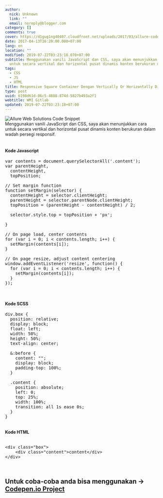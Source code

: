 ```yaml
---
author:
  nick: Unknown
  link: ""
  email: noreply@blogger.com
category: []
comments: true
cover: https://d1gug1ng40407.cloudfront.net/uploads/2017/03/allure-code-snippet.jpg
date: 2017-04-13T16:29:00.000+07:00
lang: en
location: ""
modified: 2019-07-22T03:23:18.070+07:00
subtitle: Menggunakan vanili JavaScript dan CSS, saya akan menunjukkan cara
  untuk secara vertikal dan horizontal pusat dinamis konten berukuran dalam
tags:
  - CSS
  - JS
  - HTML
title: Responsive Square Container Dengan Vertically Or Horizontally Ditengah Content
type: post
uuid: 6198d61d-06c5-4888-874d-5827b493a2f1
webtitle: WMI Gitlab
updated: 2019-07-22T03:23:18+07:00
---
```


<div dir="ltr" style="text-align: left;" trbidi="on"><img alt="Allure Web Solutions Code Snippet" class="attachment-full size-full wp-post-image" sizes="(max-width: 800px) 100vw, 800px" src="https://d1gug1ng40407.cloudfront.net/uploads/2017/03/allure-code-snippet.jpg" srcset="https://d1gug1ng40407.cloudfront.net/uploads/2017/03/allure-code-snippet.jpg 800w, https://d1gug1ng40407.cloudfront.net/uploads/2017/03/allure-code-snippet-300x113.jpg 300w, https://d1gug1ng40407.cloudfront.net/uploads/2017/03/allure-code-snippet-768x288.jpg 768w" title="code snippet"><br><div>Menggunakan vanili JavaScript dan CSS, saya akan menunjukkan cara untuk secara vertikal dan horizontal pusat dinamis konten berukuran dalam wadah persegi responsif.<br><br><h4 style="text-align: left;">Kode Javascript</h4><div><pre>var contents = document.querySelectorAll('.content');<br>var parentHeight,<br>  contentHeight,<br>  topPosition;<br><br>// Set margin function<br>function setMargin(selector) {<br>  contentHeight = selector.clientHeight;<br>  parentHeight = selector.parentNode.clientHeight;<br>  topPosition = (parentHeight - contentHeight) / 2;<br><br>  selector.style.top = topPosition + 'px';<br><br>}<br><br>// On page load, center contents<br>for (var i = 0; i &lt; contents.length; i++) {<br>  setMargin(contents[i]);<br>}<br><br>// On page resize, adjust content centering<br>window.addEventListener('resize', function() {<br>  for (var i = 0; i &lt; contents.length; i++) {<br>    setMargin(contents[i]);<br>  }<br>});</pre><br></div><h4 style="text-align: left;">Kode SCSS</h4></div><div><pre>div.box {<br>  position: relative;<br>  display: block;<br>  float: left;<br>  width: 50%;<br>  height: 50%;<br>  text-align: center;<br>  <br>  &amp;:before {<br>    content: "";<br>    display: block;<br>    padding-top: 100%;<br>  }<br>  <br>  .content {<br>    position: absolute;<br>    left: 0;<br>    top: 25%;<br>    width: 100%;<br>    transition: all 1s ease 0s;<br>  }<br>}</pre><pre></pre><h4 style="text-align: left;">Kode HTML</h4><pre></pre><pre>&lt;div class="box"&gt;<br>    &lt;div class="content"&gt;content&lt;/div&gt;<br>&lt;/div&gt;</pre><br><h2>Untuk coba-coba anda bisa menggunakan -&gt; <a alt="Codepen.io demo" href="http://codepen.io/allurewebsolutions/pen/bqQgEr/" title="Codepen.io Demo" rel="noopener noreferer nofollow">Codepen.io Project </a></h2></div></div>
